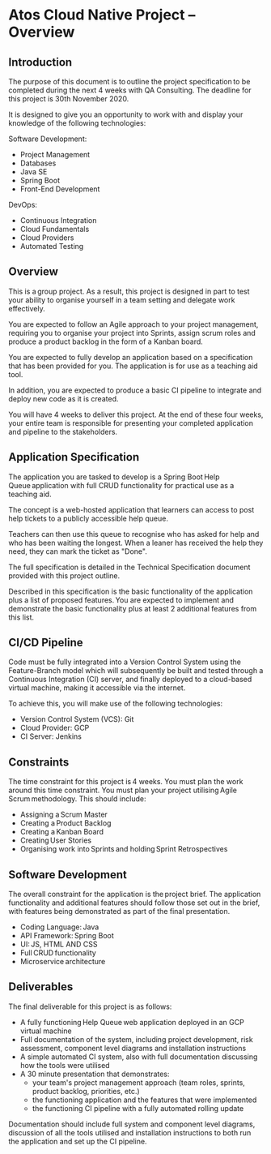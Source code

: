 # Atos Cloud Native Project – Overview 
 
## Introduction 
 
The purpose of this document is to outline the project specification to be completed during the next 4 weeks with QA Consulting. The deadline for this project is 30th November 2020. 
 
It is designed to give you an opportunity to work with and display your knowledge of the following technologies: 
 
Software Development: 
- Project Management 
- Databases 
- Java SE 
- Spring Boot 
- Front-End Development

DevOps: 
- Continuous Integration 
- Cloud Fundamentals 
- Cloud Providers 
- Automated Testing 
 
## Overview 
 
This is a group project. As a result, this project is designed in part to test your ability to organise yourself in a team setting and delegate work effectively. 
 
You are expected to follow an Agile approach to your project management, requiring you to organise your project into Sprints, assign scrum roles and produce a product backlog in the form of a Kanban board. 
 
You are expected to fully develop an application based on a specification that has been provided for you. The application is for use as a teaching aid tool. 
 
In addition, you are expected to produce a basic CI pipeline to integrate and deploy new code as it is created. 
 
You will have 4 weeks to deliver this project. At the end of these four weeks, your entire team is responsible for presenting your completed application and pipeline to the stakeholders. 
 
## Application Specification 
 
The application you are tasked to develop is a Spring Boot Help Queue application with full CRUD functionality for practical use as a teaching aid. 
 
The concept is a web-hosted application that learners can access to post help tickets to a publicly accessible help queue. 
 
Teachers can then use this queue to recognise who has asked for help and who has been waiting the longest. When a leaner has received the help they need, they can mark the ticket as "Done". 
 
The full specification is detailed in the Technical Specification document provided with this project outline. 
 
Described in this specification is the basic functionality of the application plus a list of proposed features. You are expected to implement and demonstrate the basic functionality plus at least 2 additional features from this list. 
 
## CI/CD Pipeline 
 
Code must be fully integrated into a Version Control System using the Feature-Branch model which will subsequently be built and tested through a Continuous Integration (CI) server, and finally deployed to a cloud-based virtual machine, making it accessible via the internet. 
  
To achieve this, you will make use of the following technologies: 
- Version Control System (VCS): Git 
- Cloud Provider: GCP 
- CI Server: Jenkins 
 
## Constraints 
 
The time constraint for this project is 4 weeks. You must plan the work around this time constraint. 
You must plan your project utilising Agile Scrum methodology. This should include: 
- Assigning a Scrum Master 
- Creating a Product Backlog 
- Creating a Kanban Board 
- Creating User Stories 
- Organising work into Sprints and holding Sprint Retrospectives 
 
## Software Development 
 
The overall constraint for the application is the project brief. The application functionality and additional features should follow those set out in the brief, with features being demonstrated as part of the final presentation. 
- Coding Language: Java 
- API Framework: Spring Boot 
- UI: JS, HTML AND CSS 
- Full CRUD functionality 
- Microservice architecture 
 
## Deliverables 
 
The final deliverable for this project is as follows: 
- A fully functioning Help Queue web application deployed in an GCP virtual machine 
- Full documentation of the system, including project development, risk assessment, component level diagrams and installation instructions 
- A simple automated CI system, also with full documentation discussing how the tools were utilised 
- A 30 minute presentation that demonstrates: 
    - your team's project management approach (team roles, sprints, product backlog, priorities, etc.) 
    - the functioning application and the features that were implemented 
    - the functioning CI pipeline with a fully automated rolling update 
 
Documentation should include full system and component level diagrams, discussion of all the tools utilised and installation instructions to both run the application and set up the CI pipeline. 
 
